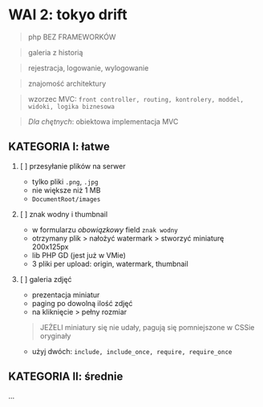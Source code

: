 # WAI 2: tokyo drift
> php BEZ FRAMEWORKÓW

> galeria z historią

> rejestracja, logowanie, wylogowanie

> znajomość architektury

> wzorzec MVC: `front controller, routing, kontrolery, moddel, widoki, logika biznesowa`

> *Dla chętnych*: obiektowa implementacja MVC

## KATEGORIA I: łatwe

1. [ ] przesyłanie plików na serwer
    - tylko pliki `.png`, `.jpg`
    - nie większe niż 1 MB
    - `DocumentRoot/images`

2. [ ] znak wodny i thumbnail
    - w formularzu *obowiązkowy* field `znak wodny`
    - otrzymany plik > nałożyć watermark > stworzyć miniaturę 200x125px
    - lib PHP GD (jest już w VMie)
    - 3 pliki per upload: origin, watermark, thumbnail

3. [ ] galeria zdjęć
    - prezentacja miniatur
    - paging po dowolną ilość zdjęć
    - na kliknięcie > pełny rozmiar
    > JEŻELI miniatury się nie udały, pagują się pomniejszone w CSSie oryginały
    - użyj dwóch: `include, include_once, require, require_once`

## KATEGORIA II: średnie
...